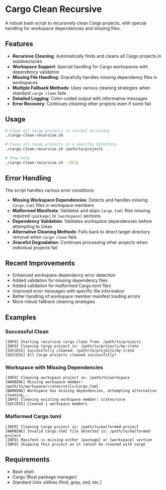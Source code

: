 # Cargo Clean Recursive

A robust bash script to recursively clean Cargo projects, with special handling for workspace dependencies and missing files.

## Features

- **Recursive Cleaning**: Automatically finds and cleans all Cargo projects in subdirectories
- **Workspace Support**: Special handling for Cargo workspaces with dependency validation
- **Missing File Handling**: Gracefully handles missing dependency files in workspaces
- **Multiple Fallback Methods**: Uses various cleaning strategies when standard `cargo clean` fails
- **Detailed Logging**: Color-coded output with informative messages
- **Error Recovery**: Continues cleaning other projects even if some fail

## Usage

```bash
# Clean all Cargo projects in current directory
./cargo-clean-recursive.sh

# Clean all Cargo projects in a specific directory
./cargo-clean-recursive.sh /path/to/projects

# Show help
./cargo-clean-recursive.sh --help
```

## Error Handling

The script handles various error conditions:

- **Missing Workspace Dependencies**: Detects and handles missing `Cargo.toml` files in workspace members
- **Malformed Manifests**: Validates and skips `Cargo.toml` files missing required `[package]` or `[workspace]` sections
- **Dependency Validation**: Validates workspace dependencies before attempting to clean
- **Alternative Cleaning Methods**: Falls back to direct target directory removal when `cargo clean` fails
- **Graceful Degradation**: Continues processing other projects when individual projects fail

## Recent Improvements

- Enhanced workspace dependency error detection
- Added validation for missing dependency files
- Added validation for malformed Cargo.toml files
- Improved error messages with specific file information
- Better handling of workspace member manifest loading errors
- More robust fallback cleaning strategies

## Examples

### Successful Clean
```
[INFO] Starting recursive cargo clean from: /path/to/projects
[INFO] Cleaning Cargo project in: /path/to/projects/my-crate
[SUCCESS] Successfully cleaned: /path/to/projects/my-crate
[SUCCESS] All Cargo projects cleaned successfully!
```

### Workspace with Missing Dependencies
```
[INFO] Cleaning workspace project in: /path/to/workspace
[WARNING] Missing workspace member: /path/to/workspace/crates/utils/Cargo.toml
[WARNING] Workspace has missing dependencies, attempting alternative cleaning...
[INFO] Cleaning existing workspace member: crates/core
[SUCCESS] Cleaned 1 workspace members
```

### Malformed Cargo.toml
```
[INFO] Cleaning Cargo project in: /path/to/malformed-project
[WARNING] Invalid Cargo.toml file detected in: /path/to/malformed-project
[INFO] Manifest is missing either [package] or [workspace] section
[INFO] Skipping this project as it cannot be cleaned with cargo
```

## Requirements

- Bash shell
- Cargo (Rust package manager)
- Standard Unix utilities (find, grep, sed, etc.)
